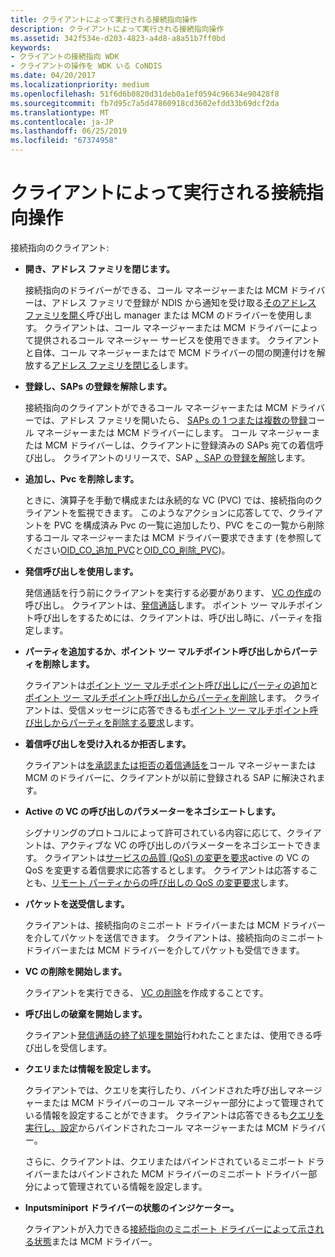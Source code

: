 ```yaml
---
title: クライアントによって実行される接続指向操作
description: クライアントによって実行される接続指向操作
ms.assetid: 342f534e-d203-4823-a4d8-a8a51b7ff0bd
keywords:
- クライアントの接続指向 WDK
- クライアントの操作を WDK いる CoNDIS
ms.date: 04/20/2017
ms.localizationpriority: medium
ms.openlocfilehash: 51f6d6b0820d31deb0a1ef0594c96634e90428f8
ms.sourcegitcommit: fb7d95c7a5d47860918cd3602efdd33b69dcf2da
ms.translationtype: MT
ms.contentlocale: ja-JP
ms.lasthandoff: 06/25/2019
ms.locfileid: "67374958"
---
```

# <a name="connection-oriented-operations-performed-by-clients"></a>クライアントによって実行される接続指向操作





接続指向のクライアント:

-   **開き、アドレス ファミリを閉じます。**

    接続指向のドライバーができる、コール マネージャーまたは MCM ドライバーは、アドレス ファミリで登録が NDIS から通知を受け取る[そのアドレス ファミリを開く](registering-and-opening-an-address-family.md)呼び出し manager または MCM のドライバーを使用します。 クライアントは、コール マネージャーまたは MCM ドライバーによって提供されるコール マネージャー サービスを使用できます。 クライアントと自体、コール マネージャーまたはで MCM ドライバーの間の関連付けを解放する[アドレス ファミリを閉じる](closing-an-address-family.md)します。

-   **登録し、SAPs の登録を解除します。**

    接続指向のクライアントができるコール マネージャーまたは MCM ドライバーでは、アドレス ファミリを開いたら、 [SAPs の 1 つまたは複数の登録](registering-a-sap.md)コール マネージャーまたは MCM ドライバーにします。 コール マネージャーまたは MCM ドライバーしは、クライアントに登録済みの SAPs 宛ての着信呼び出し。 クライアントのリリースで、SAP [、SAP の登録を解除](deregistering-a-sap.md)します。

-   **追加し、Pvc を削除します。**

    ときに、演算子を手動で構成または永続的な VC (PVC) では、接続指向のクライアントを監視できます。 このようなアクションに応答してで、クライアントを PVC を構成済み Pvc の一覧に追加したり、PVC をこの一覧から削除するコール マネージャーまたは MCM ドライバー要求できます (を参照してください[OID\_CO\_追加\_PVC](https://docs.microsoft.com/windows-hardware/drivers/network/oid-co-add-pvc)と[OID\_CO\_削除\_PVC](https://docs.microsoft.com/windows-hardware/drivers/network/oid-co-delete-pvc))。

-   **発信呼び出しを使用します。**

    発信通話を行う前にクライアントを実行する必要があります、 [VC の作成](creating-a-vc.md)の呼び出し。 クライアントは、[発信通話](making-a-call.md)します。 ポイント ツー マルチポイント呼び出しをするためには、クライアントは、呼び出し時に、パーティを指定します。

-   **パーティを追加するか、ポイント ツー マルチポイント呼び出しからパーティを削除します。**

    クライアントは[ポイント ツー マルチポイント呼び出しにパーティの追加](adding-a-party-to-a-multipoint-call.md)と[ポイント ツー マルチポイント呼び出しからパーティを削除](dropping-a-party-from-a-multipoint-call.md)します。 クライアントは、受信メッセージに応答できるも[ポイント ツー マルチポイント呼び出しからパーティを削除する要求](incoming-request-to-drop-a-party-from-a-multipoint-call.md)します。

-   **着信呼び出しを受け入れるか拒否します。**

    クライアントは[を承認または拒否の着信通話を](indicating-an-incoming-call.md)コール マネージャーまたは MCM のドライバーに、クライアントが以前に登録される SAP に解決されます。

-   **Active の VC の呼び出しのパラメーターをネゴシエートします。**

    シグナリングのプロトコルによって許可されている内容に応じて、クライアントは、アクティブな VC の呼び出しのパラメーターをネゴシエートできます。 クライアントは[サービスの品質 (QoS) の変更を要求](client-initiated-request-to-change-call-parameters.md)active の VC の QoS を変更する着信要求に応答するとします。 クライアントは応答することも、[リモート パーティからの呼び出しの QoS の変更要求](incoming-request-to-change-call-parameters.md)します。

-   **パケットを送受信します。**

    クライアントは、接続指向のミニポート ドライバーまたは MCM ドライバーを介してパケットを送信できます。 クライアントは、接続指向のミニポート ドライバーまたは MCM ドライバーを介してパケットも受信できます。

-   **VC の削除を開始します。**

    クライアントを実行できる、 [VC の削除](deleting-a-vc.md)を作成することです。

-   **呼び出しの破棄を開始します。**

    クライアント[発信通話の終了処理を開始](client-initiated-request-to-close-a-call.md)行われたことまたは、使用できる呼び出しを受信します。

-   **クエリまたは情報を設定します。**

    クライアントでは、クエリを実行したり、バインドされた呼び出しマネージャーまたは MCM ドライバーのコール マネージャー部分によって管理されている情報を設定することができます。 クライアントは応答できるも[クエリを実行し、設定](querying-or-setting-information.md)からバインドされたコール マネージャーまたは MCM ドライバー。

    さらに、クライアントは、クエリまたはバインドされているミニポート ドライバーまたはバインドされた MCM ドライバーのミニポート ドライバー部分によって管理されている情報を設定します。

-   **Inputsminiport ドライバーの状態のインジケーター。**

    クライアントが入力できる[接続指向のミニポート ドライバーによって示される状態](indicating-miniport-driver-status.md)または MCM ドライバー。

 

 





